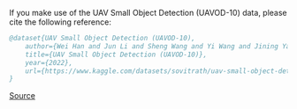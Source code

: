 If you make use of the UAV Small Object Detection (UAVOD-10) data, please cite the following reference:

``` bibtex 
@dataset{UAV Small Object Detection (UAVOD-10),
	author={Wei Han and Jun Li and Sheng Wang and Yi Wang and Jining Yan and Runyu Fan and Xiaohan Zhang and Lizhe Wang},
	title={UAV Small Object Detection (UAVOD-10)},
	year={2022},
	url={https://www.kaggle.com/datasets/sovitrath/uav-small-object-detection-dataset}
}
```

[Source](https://www.kaggle.com/datasets/sovitrath/uav-small-object-detection-dataset)